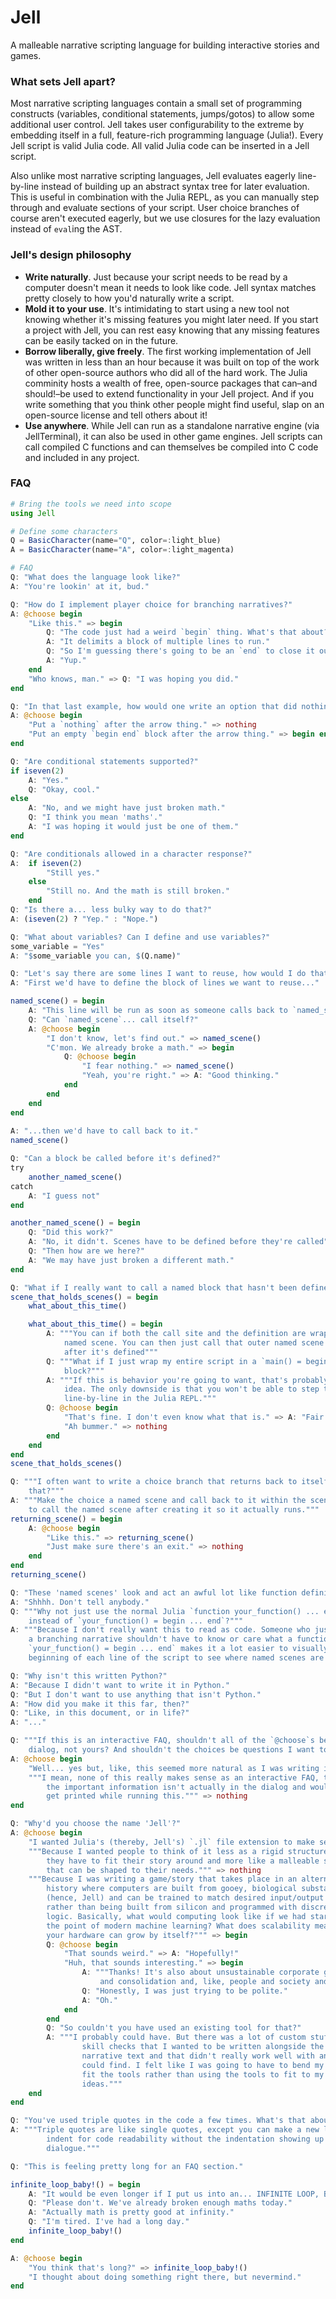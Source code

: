# Jell

A malleable narrative scripting language for building interactive stories and games.

### What sets Jell apart?
Most narrative scripting languages contain a small set of programming constructs (variables, conditional statements, jumps/gotos) to allow some additional user control. Jell takes user configurability to the extreme by embedding itself in a full, feature-rich programming language (Julia!). Every Jell script is valid Julia code. All valid Julia code can be inserted in a Jell script.

Also unlike most narrative scripting languages, Jell evaluates eagerly line-by-line instead of building up an abstract syntax tree for later evaluation. This is useful in combination with the Julia REPL, as you can manually step through and evaluate sections of your script. User choice branches of course aren't executed eagerly, but we use closures for the lazy evaluation instead of `eval`ing the AST.

### Jell's design philosophy
- **Write naturally**. Just because your script needs to be read by a computer doesn't mean it needs to look like code. Jell syntax matches pretty closely to how you'd naturally write a script.
- **Mold it to your use**. It's intimidating to start using a new tool not knowing whether it's missing features you might later need. If you start a project with Jell, you can rest easy knowing that any missing features can be easily tacked on in the future.
- **Borrow liberally, give freely**. The first working implementation of Jell was written in less than an hour because it was built on top of the work of other open-source authors who did all of the hard work. The Julia comminity hosts a wealth of free, open-source packages that can–and should!–be used to extend functionality in your Jell project. And if you write something that you think other people might find useful, slap on an open-source license and tell others about it!
- **Use anywhere**. While Jell can run as a standalone narrative engine (via JellTerminal), it can also be used in other game engines. Jell scripts can call compiled C functions and can themselves be compiled into C code and included in any project.

### FAQ
```julia
# Bring the tools we need into scope
using Jell

# Define some characters
Q = BasicCharacter(name="Q", color=:light_blue)
A = BasicCharacter(name="A", color=:light_magenta)

# FAQ
Q: "What does the language look like?"
A: "You're lookin' at it, bud."

Q: "How do I implement player choice for branching narratives?"
A: @choose begin
    "Like this." => begin
        Q: "The code just had a weird `begin` thing. What's that about?"
        A: "It delimits a block of multiple lines to run."
        Q: "So I'm guessing there's going to be an `end` to close it out?"
        A: "Yup."
    end
    "Who knows, man." => Q: "I was hoping you did."
end

Q: "In that last example, how would one write an option that did nothing if chosen?"
A: @choose begin
    "Put a `nothing` after the arrow thing." => nothing
    "Put an empty `begin end` block after the arrow thing." => begin end
end

Q: "Are conditional statements supported?"
if iseven(2)
    A: "Yes."
    Q: "Okay, cool."
else
    A: "No, and we might have just broken math."
    Q: "I think you mean 'maths'."
    A: "I was hoping it would just be one of them."
end

Q: "Are conditionals allowed in a character response?"
A:  if iseven(2)
        "Still yes."
    else
        "Still no. And the math is still broken."
    end
Q: "Is there a... less bulky way to do that?"
A: (iseven(2) ? "Yep." : "Nope.")

Q: "What about variables? Can I define and use variables?"
some_variable = "Yes"
A: "$some_variable you can, $(Q.name)"

Q: "Let's say there are some lines I want to reuse, how would I do that?"
A: "First we'd have to define the block of lines we want to reuse..."

named_scene() = begin
    A: "This line will be run as soon as someone calls back to `named_scene`."
    Q: "Can `named_scene`... call itself?"
    A: @choose begin
        "I don't know, let's find out." => named_scene()
        "C'mon. We already broke a math." => begin
            Q: @choose begin
                "I fear nothing." => named_scene()
                "Yeah, you're right." => A: "Good thinking."
            end
        end
    end
end
    
A: "...then we'd have to call back to it."
named_scene()

Q: "Can a block be called before it's defined?"
try
    another_named_scene()
catch
    A: "I guess not"
end

another_named_scene() = begin
    Q: "Did this work?"
    A: "No, it didn't. Scenes have to be defined before they're called"
    Q: "Then how are we here?"
    A: "We may have just broken a different math."
end

Q: "What if I really want to call a named block that hasn't been defined yet?"
scene_that_holds_scenes() = begin
    what_about_this_time()

    what_about_this_time() = begin
        A: """You can if both the call site and the definition are wrapped in
            named scene. You can then just call that outer named scene right   
            after it's defined"""
        Q: """What if I just wrap my entire script in a `main() = begin ... end
            block?"""
        A: """If this is behavior you're going to want, that's probably a good
            idea. The only downside is that you won't be able to step through your code
            line-by-line in the Julia REPL."""
        Q: @choose begin
            "That's fine. I don't even know what that is." => A: "Fair enough."
            "Ah bummer." => nothing
        end
    end
end
scene_that_holds_scenes()

Q: """I often want to write a choice branch that returns back to itself. How can I do
    that?"""
A: """Make the choice a named scene and call back to it within the scene. Don't forget
    to call the named scene after creating it so it actually runs."""
returning_scene() = begin
    A: @choose begin
        "Like this." => returning_scene()
        "Just make sure there's an exit." => nothing
    end
end
returning_scene()

Q: "These 'named scenes' look and act an awful lot like function definitions."
A: "Shhhh. Don't tell anybody."
Q: """Why not just use the normal Julia `function your_function() ... end` syntax
    instead of `your_function() = begin ... end`?"""
A: """Because I don't really want this to read as code. Someone who just wants to write
    a branching narrative shouldn't have to know or care what a function is. Plus the
    `your_function() = begin ... end` makes it a lot easier to visually scan down the
    beginning of each line of the script to see where named scenes are defined."""

Q: "Why isn't this written Python?"
A: "Because I didn't want to write it in Python."
Q: "But I don't want to use anything that isn't Python."
A: "How did you make it this far, then?"
Q: "Like, in this document, or in life?"
A: "..."

Q: """If this is an interactive FAQ, shouldn't all of the `@choose`s be on my
    dialog, not yours? And shouldn't the choices be questions I want to ask?"""
A: @choose begin
    "Well... yes but, like, this seemed more natural as I was writing it." => nothing
    """I mean, none of this really makes sense as an interactive FAQ, though. Much of
        the important information isn't actually in the dialog and would therefore not
        get printed while running this.""" => nothing
end

Q: "Why'd you choose the name 'Jell'?"
A: @choose begin
    "I wanted Julia's (thereby, Jell's) `.jl` file extension to make sense." => nothing
    """Because I wanted people to think of it less as a rigid structure that
        they have to fit their story around and more like a malleable substance
        that can be shaped to their needs.""" => nothing
    """Because I was writing a game/story that takes place in an alternate
        history where computers are built from gooey, biological substances
        (hence, Jell) and can be trained to match desired input/output behavior
        rather than being built from silicon and programmed with discrete
        logic. Basically, what would computing look like if we had started from
        the point of modern machine learning? What does scalability mean when
        your hardware can grow by itself?""" => begin
        Q: @choose begin
            "That sounds weird." => A: "Hopefully!"
            "Huh, that sounds interesting." => begin
                A: """Thanks! It's also about unsustainable corporate growth
                    and consolidation and, like, people and society and..."""
                Q: "Honestly, I was just trying to be polite."
                A: "Oh."
            end
        end
        Q: "So couldn't you have used an existing tool for that?"
        A: """I probably could have. But there was a lot of custom stuff around
                skill checks that I wanted to be written alongside the
                narrative text and that didn't really work well with any tool I
                could find. I felt like I was going to have to bend my ideas to
                fit the tools rather than using the tools to fit to my
                ideas."""
    end
end

Q: "You've used triple quotes in the code a few times. What's that about?"
A: """Triple quotes are like single quotes, except you can make a new line and
        indent for code readability without the indentation showing up in your
        dialogue."""

Q: "This is feeling pretty long for an FAQ section."

infinite_loop_baby!() = begin
    A: "It would be even longer if I put us into an... INFINITE LOOP, BABY!"
    Q: "Please don't. We've already broken enough maths today."
    A: "Actually math is pretty good at infinity."
    Q: "I'm tired. I've had a long day."
    infinite_loop_baby!()
end

A: @choose begin
    "You think that's long?" => infinite_loop_baby!()
    "I thought about doing something right there, but nevermind."
end
```
